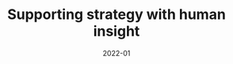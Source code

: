 ---
title: 'Supporting strategy with human insight'
client: 'Springer Nature'
sector:
  - 'Education'
  - 'Media and Publishing'
employer: 'Clearleft'
duration: '6 months'
date: '2022-01'
posse: 'Posse.'
tags:
caseStudyURL: "https://clearleft.com/work/springer-nature"
cta: 'Read the case study'
displayOrder: 2
featured: true
hero:
  image: '/assets/images/.jpg'
  imageAlt: 'Alt'
permalink: false
---